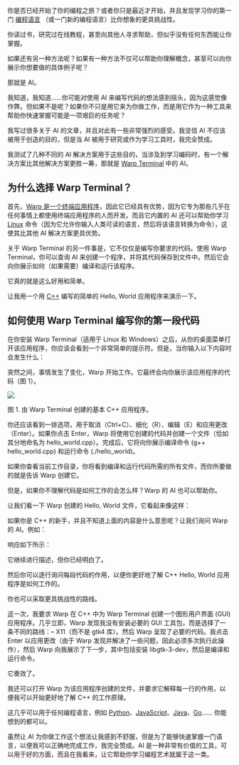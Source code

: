 你是否已经开始了你的编程之旅？或者你只是最近才开始，并且发现学习你的第一门 [编程语言](https://thenewstack.io/programming-languages/) （或一门新的编程语言）比你想象的更具挑战性。

你读过书，研究过在线教程，甚至向其他人寻求帮助，但似乎没有任何东西能让你掌握。

如果还有另一种方法呢？如果有一种方法不仅可以帮助你理解概念，甚至可以向你展示你想要做的具体例子呢？

那就是 AI。

我知道，我知道……你可能对使用 AI 来编写代码的想法感到摇头，因为这感觉像作弊。但如果不是呢？如果你不只是用它来为你做工作，而是用它作为一种工具来帮助你快速掌握可能是一项艰巨的任务呢？

我写过很多关于 AI 的文章，并且对此有一些非常强烈的感受。我坚信 AI 不应该被用于创造的目的，但是当 AI 被用于研究或作为学习工具时，我完全赞成。

我测试了几种不同的 AI 解决方案用于这些目的，当涉及到学习编码时，有一个解决方案比其他解决方案更胜一筹，那就是 [Warp Terminal](https://www.warp.dev/) 中的 AI。

## 为什么选择 Warp Terminal？

首先，[Warp 是一个终端应用程序](https://thenewstack.io/warp-launches-ai-first-native-terminal-app-for-windows/)，因此它已经具有优势，因为它专为那些几乎在任何事情上都使用终端应用程序的人而开发。而且它内置的 AI 还可以帮助你学习 [Linux](https://thenewstack.io/introduction-to-linux-operating-system/) 命令（因为它允许你输入人类可读的语言，然后将该语言转换为命令），这使其比其他 AI 解决方案更具优势。

关于 Warp Terminal 的另一件事是，它不仅仅是编写你要求的代码。使用 Warp Terminal，你可以查询 AI 来创建一个程序，并将其代码保存到文件中。然后它会向你展示如何（如果需要）编译和运行该程序。

它真的就是这么好用和简单。

让我用一个用 [C++](https://thenewstack.io/introduction-to-c-programming-language/) 编写的简单的 Hello, World 应用程序来演示一下。

## 如何使用 Warp Terminal 编写你的第一段代码

在你安装 Warp Terminal（适用于 Linux 和 Windows）之后，从你的桌面菜单打开该应用程序，你应该会看到一个非常简单的提示符。但是，当你输入以下内容时会发生什么：

突然之间，事情发生了变化，Warp 开始工作。它最终会向你展示该应用程序的代码（图 1）。

![](https://cdn.thenewstack.io/media/2025/06/96a7a20f-warpapp1.jpg)

图 1. 由 Warp Terminal 创建的基本 C++ 应用程序。

你还应该看到一排选项，用于取消（Ctrl+C）、细化（R）、编辑（E）和应用更改（Enter）。如果你点击 Enter，Warp 将使用它创建的代码并创建一个文件（恰如其分地命名为 hello\_world.cpp）。完成后，它将向你展示编译命令 (g++ hello\_world.cpp) 和运行命令 (./hello\_world)。

如果你查看当前工作目录，你将看到编译和运行代码所需的所有文件，而你所要做的就是告诉 Warp 创建它。

但是，如果你不理解代码是如何工作的会怎么样？Warp 的 AI 也可以帮助你。

让我们看一下 Warp 创建的 Hello, World 文件，它看起来像这样：

如果你是 C++ 的新手，并且不知道上面的内容是什么意思呢？让我们询问 Warp 的 AI。例如：

响应如下所示：

它继续进行描述，但你已经明白了。

然后你可以逐行询问每段代码的作用，以便你更好地了解 C++ Hello, World 应用程序是如何工作的。

你也可以采取更具挑战性的路线。

这一次，我要求 Warp 在 C++ 中为 Warp Terminal 创建一个图形用户界面 (GUI) 应用程序。几乎立即，Warp 发现我没有安装必要的 GUI 工具包，而是选择了一条不同的路线：– X11（而不是 gtk4 库）。然后 Warp 呈现了必要的代码。我点击 Enter 以应用更改（由于 Warp 发现并解决了一些问题，因此必须多次执行此操作），然后 Warp 向我展示了下一步，其中包括安装 libgtk-3-dev，然后是编译和运行命令。

它奏效了。

我还可以打开 Warp 为该应用程序创建的文件，并要求它解释每一行的作用，以便我可以开始更好地了解 C++ 的工作原理。

这几乎可以用于任何编程语言，例如 [Python](https://thenewstack.io/python/)、[JavaScript](https://thenewstack.io/javascript/)、[Java](https://thenewstack.io/java-at-30-the-genius-behind-the-code-that-changed-tech/)、[Go](https://thenewstack.io/introduction-to-go-programming-language/)…… 你能想到的都可以。

虽然让 AI 为你做工作这个想法让我感到不舒服，但是为了能够快速掌握一门语言，以便我可以正确地完成工作，我完全赞成。AI 是一种非常有价值的工具，可以用于好的方面，而且在我看来，让它帮助你学习编程艺术就属于这一类。